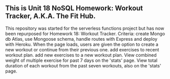 ## This is Unit 18 NoSQL Homework: Workout Tracker, A.K.A. The Fit Hub.
This repository was started for the serverless functions project but has now been repurposed for Homework 18: Workout Tracker.
Criteria:
create Mongo db Atlas, use Mongoose schema, handle routes with Express and deploy with Heroku.
When the page loads, users are given the option to create a new workout or continue from their previous one.
add exercises to recent workout plan.
add new exercises to a new workout plan.
View combined weight of multiple exercise for past 7 days on the 'stats' page.
View total duration of each workout from the past seven workouts, also on the 'stats' page.